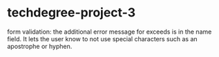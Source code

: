 # techdegree-project-3
 form validation:
    the additional error message for exceeds is in the name field. It lets the user know to not use special characters such as an apostrophe or hyphen. 